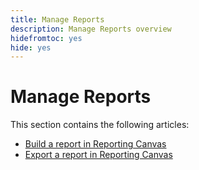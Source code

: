 ```yaml
---
title: Manage Reports
description: Manage Reports overview
hidefromtoc: yes
hide: yes
---
```


# Manage Reports

This section contains the following articles:

* [Build a report in Reporting Canvas](../../../reports-and-dashboards/reporting-canvas/manage-reports/build-report.md)
* [Export a report in Reporting Canvas](../../../reports-and-dashboards/reporting-canvas/manage-reports/export-report.md)
